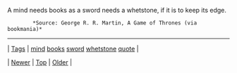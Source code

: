 <!--
title: A mind needs books as a sword needs a whetstone, if it is to keep its edge.
date: 2020-06-28T15:27:00.148Z
tags: mind, books, sword, whetstone, quote
-->




A mind needs books as a sword needs a whetstone, if it is to keep its edge.

            *Source: George R. R. Martin, A Game of Thrones (via bookmania)*

<!--BOTTOM-POST-NAVIGATION-->
---

| [Tags](tags.md) | [mind](tag-mind.md) [books](tag-books.md) [sword](tag-sword.md) [whetstone](tag-whetstone.md) [quote](tag-quote.md) |

| [Newer](155475987875.md) | [Top](index.md) | [Older](155481914726.md) |